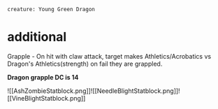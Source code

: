 ```statblock
creature: Young Green Dragon
```
# additional 

Grapple - On hit with claw attack, target makes Athletics/Acrobatics vs Dragon's Athletics(strength) on fail they are grappled.

**Dragon grapple DC is 14**


![[AshZombieStatblock.png]]![[NeedleBlightStatblock.png]]![[VineBlightStatblock.png]]